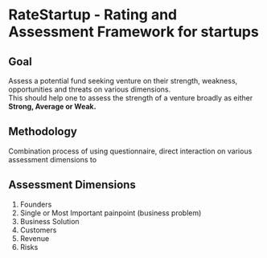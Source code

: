 # RateStartup - Rating and Assessment Framework for startups

## Goal
Assess a potential fund seeking venture on their strength, weakness, opportunities and threats on various dimensions.  
This should help one to assess the strength of a venture broadly as either **Strong, Average or Weak.**

## Methodology
Combination process of using questionnaire, direct interaction on various assessment dimensions to 

## Assessment Dimensions
1. Founders
2. Single or Most Important painpoint (business problem)
3. Business Solution
4. Customers
5. Revenue
6. Risks

